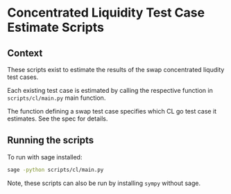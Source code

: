 # Concentrated Liquidity Test Case Estimate Scripts

## Context

These scripts exist to estimate the results of the swap
concentrated liqudity test cases.

Each existing test case is estimated by calling the
respective function in `scripts/cl/main.py` main function.

The function defining a swap test case specifies which
CL go test case it estimates. See the spec for details.

## Running the scripts

To run with sage installed:
```bash
sage -python scripts/cl/main.py
```

Note, these scripts can also be run by installing `sympy` without sage.
